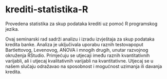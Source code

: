 # krediti-statistika-R
Provedena statistika za skup podataka krediti uz pomoć R programskog jezika.

Ovaj seminarski rad sadrži analizu i izradu izvještaja za skup podataka kredita banke. 
Analiza je uključivala uporabu raznih testovapoput Bartlettovog, Levenovog, ANOVA i mnogih drugih, unutar razvojnog okruženja RStudio.
Primjećuju se utjecaji imeđu raznih kvantitativnih varijabli, ali i utjecaj kvalitativnih varijabli na kvantitativne. 
Utjecaj se u našem slučaju odražavao na sposobnost i mogućnost uzimanja ili davanja kredita.
